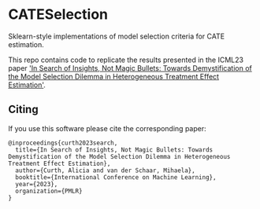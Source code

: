 # CATESelection
Sklearn-style implementations of model selection criteria for CATE estimation. 

This repo contains code to replicate the results presented in the ICML23 paper ['In Search of Insights, Not Magic Bullets: Towards Demystification of the Model Selection Dilemma in Heterogeneous Treatment Effect Estimation'](https://arxiv.org/abs/2302.02923).

## Citing

If you use this software please cite the corresponding paper:

```
@inproceedings{curth2023search,
  title={In Search of Insights, Not Magic Bullets: Towards Demystification of the Model Selection Dilemma in Heterogeneous Treatment Effect Estimation},
  author={Curth, Alicia and van der Schaar, Mihaela},
  booktitle={International Conference on Machine Learning},
  year={2023},
  organization={PMLR}
}
```
